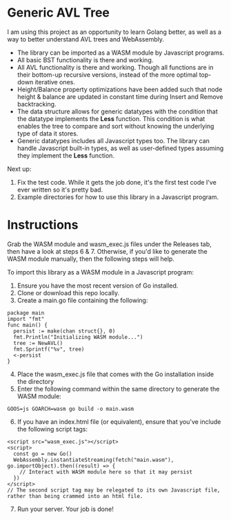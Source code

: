 # Generic AVL Tree

I am using this project as an opportunity to learn Golang better, as well as a way to better understand AVL trees and WebAssembly.

* The library can be imported as a WASM module by Javascript programs.
* All basic BST functionality is there and working. 
* All AVL functionality is there and working. Though all functions are in their bottom-up recursive versions, instead of the more optimal top-down iterative ones.
* Height/Balance property optimizations have been added such that node height & balance are updated in constant time during Insert and Remove backtracking.
* The data structure allows for generic datatypes with the condition that the datatype implements the **Less** function. This condition is what enables the tree to compare and sort without knowing the underlying type of data it stores.
* Generic datatypes includes all Javascript types too. The library can handle Javascript built-in types, as well as user-defined types assuming they implement the **Less** function.

Next up:
1. Fix the test code. While it gets the job done, it's the first test code I've ever written so it's pretty bad.
2. Example directories for how to use this library in a Javascript program.

# Instructions
Grab the WASM module and wasm_exec.js files under the Releases tab, then have a look at steps 6 & 7.
Otherwise, if you'd like to generate the WASM module manually, then the following steps will help.

To import this library as a WASM module in a Javascript program:
1. Ensure you have the most recent version of Go installed.
2. Clone or download this repo locally.
3. Create a main.go file containing the following:
```
package main
import "fmt"
func main() {
  persist := make(chan struct{}, 0)
  fmt.Println("Initializing WASM module...")
  tree := NewAVL()
  fmt.Sprintf("%v", tree)
  <-persist
}
```
4. Place the wasm_exec.js file that comes with the Go installation inside the directory
5. Enter the following command within the same directory to generate the WASM module:
```
GOOS=js GOARCH=wasm go build -o main.wasm
```
6. If you have an index.html file (or equivalent), ensure that you've include the following script tags:
```
<script src="wasm_exec.js"></script>
<script>
  const go = new Go()
  WebAssembly.instantiateStreaming(fetch("main.wasm"), go.importObject).then((result) => {
    // Interact with WASM module here so that it may persist
  })
</script>
// The second script tag may be relegated to its own Javascript file, rather than being crammed into an html file.
```
7. Run your server. Your job is done!
